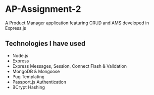 # AP-Assignment-2
A Product Manager application featuring CRUD and AMS developed in Express.js

## Technologies I have used

* Node.js
* Express
* Express Messages, Session, Connect Flash & Validation
* MongoDB & Mongoose
* Pug Templating
* Passport.js Authentication
* BCrypt Hashing
